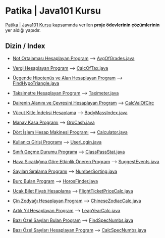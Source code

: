# Patika | Java101 Kursu


[Patika | Java101 Kursu](https://academy.patika.dev/courses/java101) kapsamında verilen **proje ödevlerinin çözümlerinin** yer aldığı yapıdır.

## Dizin / Index

* [Not Ortalaması Hesaplayan Program](https://academy.patika.dev/courses/java101/pratik-not-ortalamasi) -->
[AvgOfGrades.java](/src/AvgOfGrades.java)

* [Vergi Hesaplayan Program](https://academy.patika.dev/courses/java101/pratik-kdv-hesaplama) --> [CalcOfTax.java](/src/CalcOfTax.java)

* [Üçgende Hipotenüs ve Alan Hesaplayan Program](https://academy.patika.dev/courses/java101/pratik-hipotenus-bulma) --> [FindHypoTriangle.java](/src/FindHypoTriangle.java)

* [Taksimetre Hesaplayan Program](https://academy.patika.dev/courses/java101/pratik-taksimetre) --> [Taximeter.java](/src/Taximeter.java)
* [Dairenin Alanını ve Çevresini Hesaplayan Program](https://academy.patika.dev/courses/java101/pratik-daire-alan-cevre) --> [CalcValOfCirc](/src/CalcValOfCirc.java)
* [Vücut Kitle İndeksi Hesaplama](https://academy.patika.dev/courses/java101/odev-vucut-kitle-hesaplama) --> [BodyMassIndex.java](/src/BodyMassIndex.java)
* [Manav Kasa Programı](https://academy.patika.dev/courses/java101/odev-manav-kasa) --> [GroCash.java](/src/GroCash.java)
* [Dört İşlem Hesap Makinesi Programı](https://academy.patika.dev/courses/java101/pratik-hesap-mak-1) --> [Calculator.java](/src/Calculator.java)
* [Kullanıcı Girişi Programı](https://academy.patika.dev/tr/courses/java101/pratik-login-1) --> [UserLogin.java](/src/UserLogin.java)
* [Sınıfı Geçme Durumu Programı](https://academy.patika.dev/tr/courses/java101/pratik-sinif-gecme) --> [ClassPassStat.java](/src/ClassPassStat.java)
* [Hava Sıcaklığına Göre Etkinlik Öneren Program](https://academy.patika.dev/tr/courses/java101/pratik-etkinlik-onerme) --> [SuggestEvents.java](/src/SuggestEvents.java)
* [Sayıları Sıralama Programı](https://academy.patika.dev/tr/courses/java101/pratik-sayi-siralama) --> [NumberSorting.java](/src/NumberSorting.java)
* [Burç Bulan Program](https://academy.patika.dev/tr/courses/java101/pratik-burclar) --> [HorosFinder.java](/src/HorosFinder.java)
* [Uçak Bilet Fiyatı Hesaplama](https://academy.patika.dev/tr/courses/java101/odev-ucak-bileti) --> [FlightTicketPriceCalc.java](/src/FlightTicketPriceCalc.java)
* [Çin Zodyağı Hesaplayan Program](https://academy.patika.dev/tr/courses/java101/odev-cin-zodyagi) --> [ChineseZodiacCalc.java](/src/ChineseZodiacCalc.java)
* [Artık Yıl Hesaplayan Program](https://academy.patika.dev/courses/java101/odev-artik-yil) --> [LeapYearCalc.java](/src/LeapYearCalc.java)
* [Bazı Özel Sayıları Bulan Program](https://academy.patika.dev/tr/courses/java101/pratik-cift-sayi-toplam) --> [FindSpecNumbs.java](/src/FindSpecNumbs.java)
* [Bazı Özel Sayıları Hesaplayan Program](https://academy.patika.dev/tr/courses/java101/pratik-tek-sayi-toplam) --> [CalcSpecNumbs.java](/src/CalcSpecNumbs.java)
